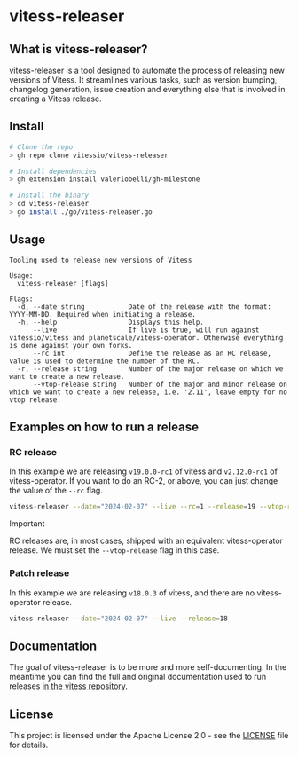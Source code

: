 # vitess-releaser

## What is vitess-releaser?

vitess-releaser is a tool designed to automate the process of releasing new versions of Vitess. 
It streamlines various tasks, such as version bumping, changelog generation, issue creation and everything else that is involved in creating a Vitess release.

## Install

```bash
# Clone the repo
> gh repo clone vitessio/vitess-releaser

# Install dependencies
> gh extension install valeriobelli/gh-milestone

# Install the binary
> cd vitess-releaser
> go install ./go/vitess-releaser.go
```

## Usage
```
Tooling used to release new versions of Vitess

Usage:
  vitess-releaser [flags]

Flags:
  -d, --date string           Date of the release with the format: YYYY-MM-DD. Required when initiating a release.
  -h, --help                  Displays this help.
      --live                  If live is true, will run against vitessio/vitess and planetscale/vitess-operator. Otherwise everything is done against your own forks.
      --rc int                Define the release as an RC release, value is used to determine the number of the RC.
  -r, --release string        Number of the major release on which we want to create a new release.
      --vtop-release string   Number of the major and minor release on which we want to create a new release, i.e. '2.11', leave empty for no vtop release.
```

## Examples on how to run a release

### RC release

In this example we are releasing `v19.0.0-rc1` of vitess and `v2.12.0-rc1` of vitess-operator. If you want to do an RC-2, or above, you can just change the value of the `--rc` flag.

```bash
vitess-releaser --date="2024-02-07" --live --rc=1 --release=19 --vtop-release=2.12
```

> [!IMPORTANT]
> RC releases are, in most cases, shipped with an equivalent vitess-operator release. We must set the `--vtop-release` flag in this case.

### Patch release

In this example we are releasing `v18.0.3` of vitess, and there are no vitess-operator release.

```bash
vitess-releaser --date="2024-02-07" --live --release=18
```

## Documentation

The goal of vitess-releaser is to be more and more self-documenting.
In the meantime you can find the full and original documentation used to run releases [in the vitess repository](https://github.com/vitessio/vitess/tree/main/doc/internal/release).

## License

This project is licensed under the Apache License 2.0 - see the [LICENSE](LICENSE) file for details.
